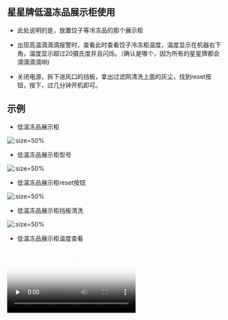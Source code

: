 ## 星星牌低温冻品展示柜使用


* 此处说明的是，放置饺子等冷冻品的那个展示柜

* 出现高温滴滴滴报警时，查看此时查看饺子冷冻柜温度，温度显示在机器右下角，温度显示超过20摄氏度并且闪烁。（确认是哪个，因为所有的星星牌都会滴滴滴滴响)

* 关闭电源，拆下进风口的挡板，拿出过滤网清洗上面的灰尘，找到reset按钮，按下，过几分钟开机即可。


## 示例

* 低温冻品展示柜

![](https://gitcode.net/GaloisField/WORKFLOWS4COMPANY/-/raw/master/resources/pic/equipment/冻品展示柜.jpeg ':size=50%')

* 低温冻品展示柜型号

![](https://gitcode.net/GaloisField/WORKFLOWS4COMPANY/-/raw/master/resources/pic/equipment/冻品展示柜型号.jpeg ':size=50%')

* 低温冻品展示柜reset按钮

![](https://gitcode.net/GaloisField/WORKFLOWS4COMPANY/-/raw/master/resources/pic/equipment/冻品展示柜reset.jpeg ':size=50%')

* 低温冻品展示柜挡板清洗

![](https://gitcode.net/GaloisField/WORKFLOWS4COMPANY/-/raw/master/resources/pic/equipment/冻品展示柜挡板.jpeg ':size=50%')

* 低温冻品展示柜温度查看

<video id="video" controls="" preload="none" poster="https://gitcode.net/GaloisField/WORKFLOWS4COMPANY/-/raw/master/resources/pic/common/视频封面3.png"><source id="mp4" src="https://gitcode.net/GaloisField/WORKFLOWS4COMPANY/-/raw/master/resources/pic/equipment/冻品展示柜温度查看.mp4" type="video/mp4"></videos>
